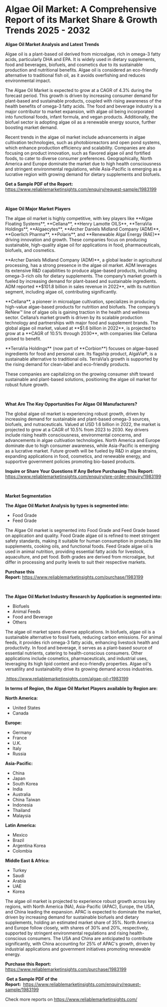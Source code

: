 <p><h1>Algae Oil Market: A Comprehensive Report of its Market Share & Growth Trends 2025 - 2032</h1></p><p><strong>Algae Oil Market Analysis and Latest Trends</strong></p>
<p><p>Algae oil is a plant-based oil derived from microalgae, rich in omega-3 fatty acids, particularly DHA and EPA. It is widely used in dietary supplements, food and beverages, biofuels, and cosmetics due to its sustainable production and nutritional benefits. Algae oil is considered an eco-friendly alternative to traditional fish oil, as it avoids overfishing and reduces environmental impact.</p><p>The Algae Oil Market is expected to grow at a CAGR of 4.3% during the forecast period. This growth is driven by increasing consumer demand for plant-based and sustainable products, coupled with rising awareness of the health benefits of omega-3 fatty acids. The food and beverage industry is a major contributor to market expansion, with algae oil being incorporated into functional foods, infant formula, and vegan products. Additionally, the biofuel sector is adopting algae oil as a renewable energy source, further boosting market demand.</p><p>Recent trends in the algae oil market include advancements in algae cultivation technologies, such as photobioreactors and open pond systems, which enhance production efficiency and scalability. Companies are also focusing on product innovation, such as flavored algae oil and fortified foods, to cater to diverse consumer preferences. Geographically, North America and Europe dominate the market due to high health consciousness and stringent environmental regulations, while Asia-Pacific is emerging as a lucrative region with growing demand for dietary supplements and biofuels.</p></p>
<p><strong>Get a Sample PDF of the Report:&nbsp;</strong> <a href="https://www.reliablemarketinsights.com/enquiry/request-sample/1983199?utm_campaign=2262&utm_medium=2&utm_source=Github&utm_content=ia&utm_term=30012025&utm_id=algae-oil">https://www.reliablemarketinsights.com/enquiry/request-sample/1983199</a></p>
<p>&nbsp;</p>
<p><strong>Algae Oil Major Market Players</strong></p>
<p><p>The algae oil market is highly competitive, with key players like **Algae Floating Systems**, **Cellana**, **Henry Lamotte OILS**, **TerraVia Holdings**, **Algaecytes**, **Archer Daniels Midland Company (ADM)**, **Goerlich Pharma**, **Polaris**, and **Renewable Algal Energy (RAE)** driving innovation and growth. These companies focus on producing sustainable, high-quality algae oil for applications in food, pharmaceuticals, biofuels, and cosmetics.</p><p>**Archer Daniels Midland Company (ADM)**, a global leader in agricultural processing, has a strong presence in the algae oil market. ADM leverages its extensive R&D capabilities to produce algae-based products, including omega-3-rich oils for dietary supplements. The company’s market growth is fueled by increasing demand for plant-based and sustainable ingredients. ADM reported **$101.8 billion in sales revenue in 2022**, with its nutrition segment, including algae oil, contributing significantly.</p><p>**Cellana**, a pioneer in microalgae cultivation, specializes in producing high-value algae-based products for nutrition and biofuels. The company’s ReNew™ line of algae oils is gaining traction in the health and wellness sector. Cellana’s market growth is driven by its scalable production technology and partnerships with major food and supplement brands. The global algae oil market, valued at **$1.6 billion in 2022**, is projected to grow at a **CAGR of 10.5% through 2030**, with companies like Cellana poised to benefit.</p><p>**TerraVia Holdings** (now part of **Corbion**) focuses on algae-based ingredients for food and personal care. Its flagship product, AlgaVia®, is a sustainable alternative to traditional oils. TerraVia’s growth is supported by the rising demand for clean-label and eco-friendly products.</p><p>These companies are capitalizing on the growing consumer shift toward sustainable and plant-based solutions, positioning the algae oil market for robust future growth.</p></p>
<p>&nbsp;</p>
<p><strong>What Are The Key Opportunities For Algae Oil Manufacturers?</strong></p>
<p><p>The global algae oil market is experiencing robust growth, driven by increasing demand for sustainable and plant-based omega-3 sources, biofuels, and nutraceuticals. Valued at USD 1.6 billion in 2022, the market is projected to grow at a CAGR of 10.5% from 2023 to 2030. Key drivers include rising health consciousness, environmental concerns, and advancements in algae cultivation technologies. North America and Europe dominate due to high consumer awareness, while Asia-Pacific is emerging as a lucrative market. Future growth will be fueled by R&D in algae strains, expanding applications in food, cosmetics, and renewable energy, and supportive government policies promoting bio-based products.</p></p>
<p><strong>Inquire or Share Your Questions If Any Before Purchasing This Report:</strong> <a href="https://www.reliablemarketinsights.com/enquiry/pre-order-enquiry/1983199?utm_campaign=2262&utm_medium=2&utm_source=Github&utm_content=ia&utm_term=30012025&utm_id=algae-oil">https://www.reliablemarketinsights.com/enquiry/pre-order-enquiry/1983199</a></p>
<p>&nbsp;</p>
<p><strong>Market Segmentation</strong></p>
<p><strong>The Algae Oil Market Analysis by types is segmented into:</strong></p>
<p><ul><li>Food Grade</li><li>Feed Grade</li></ul></p>
<p><p>The Algae Oil market is segmented into Food Grade and Feed Grade based on application and quality. Food Grade algae oil is refined to meet stringent safety standards, making it suitable for human consumption in products like supplements, cooking oils, and functional foods. Feed Grade algae oil is used in animal nutrition, providing essential fatty acids for livestock, aquaculture, and pet food. Both grades are derived from microalgae, but differ in processing and purity levels to suit their respective markets.</p></p>
<p><strong>Purchase this Report:&nbsp;</strong><a href="https://www.reliablemarketinsights.com/purchase/1983199?utm_campaign=2262&utm_medium=2&utm_source=Github&utm_content=ia&utm_term=30012025&utm_id=algae-oil">https://www.reliablemarketinsights.com/purchase/1983199</a></p>
<p>&nbsp;</p>
<p><strong>The Algae Oil Market Industry Research by Application is segmented into:</strong></p>
<p><ul><li>Biofuels</li><li>Animal Feeds</li><li>Food and Beverage</li><li>Others</li></ul></p>
<p><p>The algae oil market spans diverse applications. In biofuels, algae oil is a sustainable alternative to fossil fuels, reducing carbon emissions. For animal feeds, it provides rich omega-3 fatty acids, enhancing livestock health and productivity. In food and beverage, it serves as a plant-based source of essential nutrients, catering to health-conscious consumers. Other applications include cosmetics, pharmaceuticals, and industrial uses, leveraging its high lipid content and eco-friendly properties. Algae oil's versatility and sustainability drive its growing demand across industries.</p></p>
<p><a href="https://www.reliablemarketinsights.com/algae-oil-r1983199?utm_campaign=2262&utm_medium=2&utm_source=Github&utm_content=ia&utm_term=30012025&utm_id=algae-oil">&nbsp;https://www.reliablemarketinsights.com/algae-oil-r1983199</a></p>
<p><strong>In terms of Region, the Algae Oil Market Players available by Region are:</strong></p>
<p>
    <p> <strong> North America: </strong>
        <ul>
            <li>United States</li>
            <li>Canada</li>
        </ul>
        </p> 
    <p> <strong> Europe: </strong>
        <ul>
            <li>Germany</li>
            <li>France</li>
            <li>U.K.</li>
            <li>Italy</li>
            <li>Russia</li>
        </ul>
        </p> 
    <p> <strong> Asia-Pacific: </strong>
        <ul>
            <li>China</li>
            <li>Japan</li>
            <li>South Korea</li>
            <li>India</li>
            <li>Australia</li>
            <li>China Taiwan</li>
            <li>Indonesia</li>
            <li>Thailand</li>
            <li>Malaysia</li>
        </ul>
        </p> 
    <p> <strong> Latin America: </strong>
        <ul>
            <li>Mexico</li>
            <li>Brazil</li>
            <li>Argentina Korea</li>
            <li>Colombia</li>
        </ul>
        </p> 
    <p> <strong> Middle East & Africa: </strong>
        <ul>
            <li>Turkey</li>
            <li>Saudi</li>
            <li>Arabia</li>
            <li>UAE</li>
            <li>Korea</li>
        </ul>
    </p>
    </p>
<p><p>The algae oil market is projected to experience robust growth across key regions, with North America (NA), Asia-Pacific (APAC), Europe, the USA, and China leading the expansion. APAC is expected to dominate the market, driven by increasing demand for sustainable biofuels and dietary supplements, holding an estimated market share of 35%. North America and Europe follow closely, with shares of 30% and 20%, respectively, supported by stringent environmental regulations and rising health-conscious consumers. The USA and China are anticipated to contribute significantly, with China accounting for 25% of APAC's growth, driven by industrial applications and government initiatives promoting renewable energy.</p></p>
<p><strong>Purchase this Report: </strong><a href="https://www.reliablemarketinsights.com/purchase/1983199?utm_campaign=2262&utm_medium=2&utm_source=Github&utm_content=ia&utm_term=30012025&utm_id=algae-oil">https://www.reliablemarketinsights.com/purchase/1983199</a></p>
<p>&nbsp;<strong>Get a Sample PDF of the Report:&nbsp;&nbsp;</strong><a href="https://www.reliablemarketinsights.com/enquiry/request-sample/1983199?utm_campaign=2262&utm_medium=2&utm_source=Github&utm_content=ia&utm_term=30012025&utm_id=algae-oil">https://www.reliablemarketinsights.com/enquiry/request-sample/1983199</a></p>
<p><strong></strong></p>
<p>Check more reports on <a href="https://www.reliablemarketinsights.com/?utm_campaign=2262&utm_medium=2&utm_source=Github&utm_content=ia&utm_term=30012025&utm_id=algae-oil">https://www.reliablemarketinsights.com/</a></p>